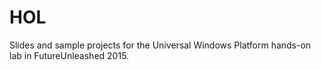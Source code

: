 # HOL

Slides and sample projects for the Universal Windows Platform hands-on lab in FutureUnleashed 2015.
